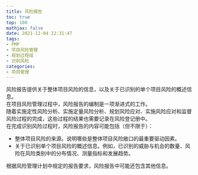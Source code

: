 ```yaml
---
title: 风险报告
toc: true
top: 100
mathjax: false
date: 2021-12-04 22:31:47
tags:
- PMP
- 项目风险管理
- 规划过程组
- 识别风险
categories:
- 项目管理
---
```

风险报告提供关于整体项目风险的信息，以及关于已识别的单个项目风险的概述信息。  
在项目风险管理过程中，风险报告的编制是一项渐进式的工作。  
随着实施定性风险分析、实施定量风险分析、规划风险应对、实施风险应对和监督风险过程的完成，这些过程的结果也需要记录在风险登记册中。  
在完成识别风险过程时，风险报告的内容可能包括（但不限于）：

- 整体项目风险的来源。说明哪些是整体项目风险敞口的最重要驱动因素。
- 关于已识别单个项目风险的概述信息。例如，已识别的威胁与机会的数量、风险在风险类别中的分布情况、测量指标和发展趋势。  

根据风险管理计划中规定的报告要求，风险报告中可能还包含其他信息。
